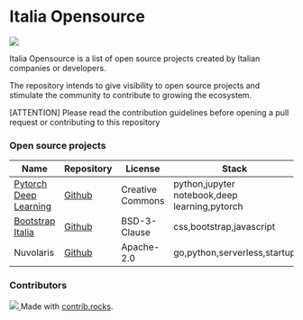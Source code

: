 # Italia Opensource

<img src='https://img.shields.io/badge/projects-3-green'>

Italia Opensource is a list of open source projects created by Italian companies or developers.

The repository intends to give visibility to open source projects and stimulate the community to contribute to growing the ecosystem.

[ATTENTION] Please read the contribution guidelines before opening a pull request or contributing to this repository

### Open source projects

| Name                                                                     | Repository                                                | License          | Stack                                         |
| ------------------------------------------------------------------------ | --------------------------------------------------------- | ---------------- | --------------------------------------------- |
| [Pytorch Deep Learning](https://atcold.github.io/pytorch-Deep-Learning/) | [Github](https://github.com/Atcold/pytorch-Deep-Learning) | Creative Commons | python,jupyter notebook,deep learning,pytorch |
| [Bootstrap Italia](https://developers.italia.it)                         | [Github](https://github.com/italia/bootstrap-italia)      | BSD-3-Clause     | css,bootstrap,javascript                      |
| Nuvolaris                                                                | [Github](https://github.com/nuvolaris/nuvolaris)          | Apache-2.0       | go,python,serverless,startup                  |

### Contributors

<a href="https://github.com/Italia-Open-Source/awesome-italia-opensource/graphs/contributors"> <img src="https://contrib.rocks/image?repo=Italia-Open-Source/awesome-italia-opensource" /> </a> Made with [contrib.rocks](https://contrib.rocks).